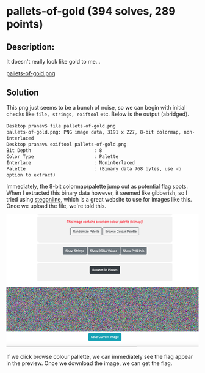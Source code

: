 # pallets-of-gold (394 solves, 289 points)

## Description:
It doesn't really look like gold to me...

[pallets-of-gold.png](pallets-of-gold.png)

## Solution
This png just seems to be a bunch of noise, so we can begin with initial checks like `file, strings, exiftool` etc. Below is the output (abridged). 

```
Desktop pranav$ file pallets-of-gold.png
pallets-of-gold.png: PNG image data, 3191 x 227, 8-bit colormap, non-interlaced
Desktop pranav$ exiftool pallets-of-gold.png
Bit Depth                       : 8
Color Type                      : Palette
Interlace                       : Noninterlaced
Palette                         : (Binary data 768 bytes, use -b option to extract)
```

Immediately, the 8-bit colormap/palette jump out as potential flag spots. When I extracted this binary data however, it seemed like gibberish, so I tried using [stegonline](https://stegonline.georgeom.net/image), which is a great website to use for images like this. Once we upload the file, we're told this.

![](stegonlineinput.png)

If we click browse colour pallette, we can immediately see the flag appear in the preview. Once we download the image, we can get the flag.


